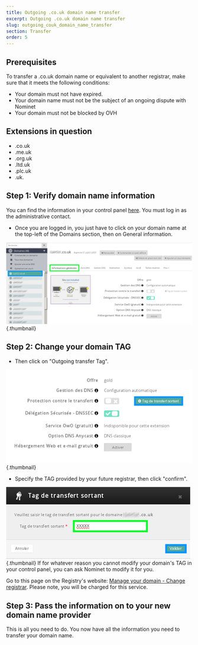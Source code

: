 ```yaml
---
title: Outgoing .co.uk domain name transfer
excerpt: Outgoing .co.uk domain name transfer
slug: outgoing_couk_domain_name_transfer
section: Transfer
order: 5
---
```



## Prerequisites
To transfer a .co.uk domain name or equivalent to another registrar, make sure that it meets the following conditions:


- Your domain must not have expired. 
- Your domain name must not be the subject of an ongoing dispute with Nominet
- Your domain must not be blocked by OVH




## Extensions in question

- .co.uk
- .me.uk
- .org.uk
- .ltd.uk
- .plc.uk
- .uk.




## Step 1: Verify domain name information
You can find the information in your control panel [here](https://www.ovh.com/manager/web/login/). 
You must log in as the administrative contact.


- Once you are logged in, you just have to click on your domain name at the top-left of the Domains section, then on General information.



![](images/img_4266.jpg){.thumbnail}


## Step 2: Change your domain TAG

- Then click on "Outgoing transfer Tag".



![](images/img_4267.jpg){.thumbnail}

- Specify the TAG provided by your future registrar, then click "confirm".



![](images/img_4268.jpg){.thumbnail}
If for whatever reason you cannot modify your domain's TAG in your control panel, you can ask Nominet to modify it for you. 

Go to this page on the Registry's website: [Manage your domain - Change registrar](http://www.nominet.org.uk/uk-domain-names/manage-your-domain/change-registrar).
Please note, you will be charged for this service.


## Step 3: Pass the information on to your new domain name provider
This is all you need to do. You now have all the information you need to transfer your domain name.

